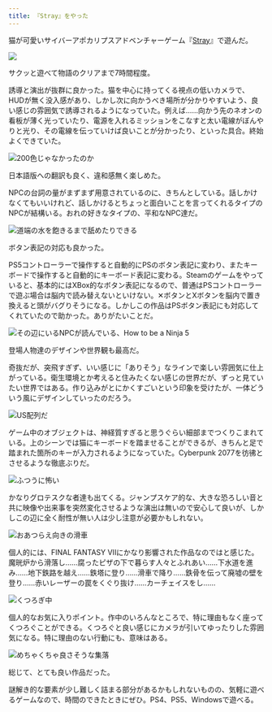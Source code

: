 ```yaml
---
title: 『Stray』をやった
---
```

猫が可愛いサイバーアポカリプスアドベンチャーゲーム『[Stray](https://store.steampowered.com/app/1332010/Stray/?l=japanese)』で遊んだ。

![](https://lh6.googleusercontent.com/OvcSvD8RoWYUk3BaiCCuyT2hTpsMVG27zhUq9T3DJ1liWsNt9za52bRwXS5FpMw7PRXTOryw6fqf66KZOQRO4ZVKPSkDfq1gak0WKVJi67j6vP004xdVUVDQgewMyajtNVQUwH2a8fnD59de5ZlK_D8)

サクッと遊べて物語のクリアまで7時間程度。

誘導と演出が抜群に良かった。猫を中心に持ってくる視点の低いカメラで、HUDが無く没入感があり、しかし次に向かうべき場所が分かりやすいよう、良い感じの雰囲気で誘導されるようになっていた。例えば……向かう先のネオンの看板が薄く光っていたり、電源を入れるミッションをこなすと太い電線がぼんやりと光り、その電線を伝っていけば良いことが分かったり、といった具合。終始よくできていた。

![](https://lh3.googleusercontent.com/7jPj03ZYSaaVa8z3ytyowkcW5l60GXuaWBA8GVE0SAdFws9M7dMH2F0L5NtRiIUydHt5tgJUlOGgoA20j8B1uZBYPD_V97uh6WVsrf-sbvGEz0425a13Emfj9BEsOAx4laQ1UFgwWyXgy9cvRcFZXBo "200色じゃなかったのか")

日本語版への翻訳も良く、違和感無く楽しめた。

NPCの台詞の量がまずまず用意されているのに、きちんとしている。話しかけなくてもいいけれど、話しかけるとちょっと面白いことを言ってくれるタイプのNPCが結構いる。おれの好きなタイプの、平和なNPC達だ。

![](https://lh3.googleusercontent.com/hE0th_T_w-i3z2YGAza6gH8cRBB15Kww5PEWBcc0AjBg9V9UFUuhfL4XHo_QghDcQGzAvUd42zKM7o70BJrwffj_B9SN-TzQIYv0oe3XLRICB0XRA98lE-X-hKHsz2CmHFIMTNIp9v5nwyIDoeZN-80 "道端の水を飽きるまで舐めたりできる")

ボタン表記の対応も良かった。

PS5コントローラーで操作すると自動的にPSのボタン表記に変わり、またキーボードで操作すると自動的にキーボード表記に変わる。Steamのゲームをやっていると、基本的にはXBox的なボタン表記になるので、普通はPSコントローラーで遊ぶ場合は脳内で読み替えないといけない。✕ボタンとXボタンを脳内で置き換えると頭がバグりそうになる。しかしこの作品はPSボタン表記にも対応してくれていたので助かった。ありがたいことだ。

![](https://lh5.googleusercontent.com/yjrbYcEpUrtMqKhsbHawW2Z_fAEW6bbtwt3CRTMg1WdQ0cw9FIYi20s5rr_bsrCSTIu3CqYW08gn_y3YVyGi9nhJ-jGO7Nlvo0DRxeAJ-dPvJDnulhAVD4_sxstMlLOE9eFCCDiWV1FQzmZwQugD2U8 "その辺にいるNPCが読んでいる、How to be a Ninja 5")

登場人物達のデザインや世界観も最高だ。

奇抜だが、突飛すぎず、いい感じに「ありそう」なラインで楽しい雰囲気に仕上がっている。衛生環境とか考えると住みたくない感じの世界だが、ずっと見ていたい世界ではある。作り込みがとにかくすごいという印象を受けたが、一体どういう風にデザインしていったのだろう。

![](https://lh4.googleusercontent.com/OLr8urgatxYZQw7PVIsiSL4vXjeqa9Sh9suNtmG8uujhYHmRiKYmiKRVHGk4T9OYkLzpOs4EY7TDmeAp7c8veuXuargLvsw7_l6xvIiZyzFqH_TbLIFbnkSKdcQ5i-I_8caD4uaURjDBdFa385ejJ4Y "US配列だ")

ゲーム中のオブジェクトは、神経質すぎると思うぐらい細部までつくりこまれている。上のシーンでは猫にキーボードを踏ませることができるが、きちんと足で踏まれた箇所のキーが入力されるようになっていた。Cyberpunk 2077を彷彿とさせるような徹底ぶりだ。

![](https://lh3.googleusercontent.com/uCxdH3g08FK8iIq3xkVKyIm9LQL0uGTmPwVl4d6nWilNIINZtk6wkMfEkcLj_6KonPShsl-CBuCJLYH92mIk79eGbRkUJUgI05Z7FgqFqQIe_yZnUExPfgMjyuXKQlvBBxawfm2AR5uBi570zWl9c88 "ふつうに怖い")

かなりグロテスクな者達も出てくる。ジャンプスケア的な、大きな恐ろしい音と共に映像や出来事を突然変化させるような演出は無いので安心して良いが、しかしこの辺に全く耐性が無い人は少し注意が必要かもしれない。

![](https://lh4.googleusercontent.com/DAXCONuqFW8o9EeuMonmo7LX1xNReYKJnHa6qwp8z6FNOfJDUjW8ZZFbMKVRZS1CPWJS4BwyfUDlrzuRjdRfDAPzjWPNx4m7odnSevZMyqEFexsuuy4bAnqJrzcepaOH3vb-kfoRg26SpZ3veNf7IVE "おあつらえ向きの滑車")

個人的には、FINAL FANTASY VIIにかなり影響された作品なのではと感じた。魔晄炉から滑落し……腐ったピザの下で暮らす人々とふれあい……下水道を進み……地下鉄路を越え……鉄塔に登り……滑車で降り……鉄骨を伝って廃墟の壁を登り……赤いレーザーの罠をくぐり抜け……カーチェイスをし……

![](https://lh3.googleusercontent.com/Nx8SlJt9W87e558kpQ1uAB4wqm924PQSpAkWD2WsgettUvjPdgUc8VY6w7KpRLGAN4TEo-FKVGoHh0Pb1Q6X50Sh-53beFVoeC3Ibc4a9tq7ZsS8M6WLGvxtonYtQTali7N4oKZQaqXD5JZN7KAaEM8 "くつろぎ中")

個人的なお気に入りポイント。作中のいろんなところで、特に理由もなく座ってくつろぐことができる。くつろぐと良い感じにカメラが引いてゆったりした雰囲気になる。特に理由のない行動にも、意味はある。

![](https://lh6.googleusercontent.com/2hWqHFNvdIE4jfDmy7w6zIIn3bk4AcKdZ6LMsd_KAAqSejVW3EMISxwpFKZIZGxp9afUKCvYPfIkimkoafAHtTrjvgrkcJzdmpOTM2fsrghqZveASZnt_tCQkOg6hYm94egwwses3KVappS66M0hFjs "めちゃくちゃ良さそうな集落")

総じて、とても良い作品だった。

謎解き的な要素が少し難しく詰まる部分があるかもしれないものの、気軽に遊べるゲームなので、時間のできたときにぜひ。PS4、PS5、Windowsで遊べる。
